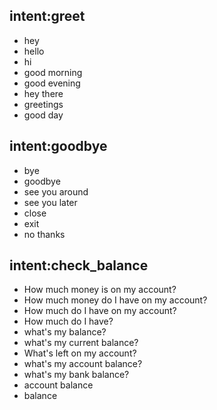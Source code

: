## intent:greet
- hey
- hello
- hi
- good morning
- good evening
- hey there
- greetings
- good day

## intent:goodbye
- bye
- goodbye
- see you around
- see you later
- close
- exit
- no thanks

## intent:check_balance
- How much money is on my account?
- How much money do I have on my account?
- How much do I have on my account?
- How much do I have?
- what's my balance?
- what's my current balance?
- What's left on my account?
- what's my account balance?
- what's my bank balance?
- account balance
- balance